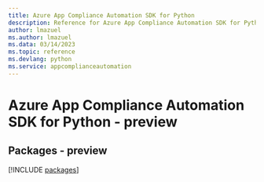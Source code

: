 ```yaml
---
title: Azure App Compliance Automation SDK for Python
description: Reference for Azure App Compliance Automation SDK for Python
author: lmazuel
ms.author: lmazuel
ms.data: 03/14/2023
ms.topic: reference
ms.devlang: python
ms.service: appcomplianceautomation
---
```

# Azure App Compliance Automation SDK for Python - preview
## Packages - preview
[!INCLUDE [packages](app-compliance-automation-index.md)]